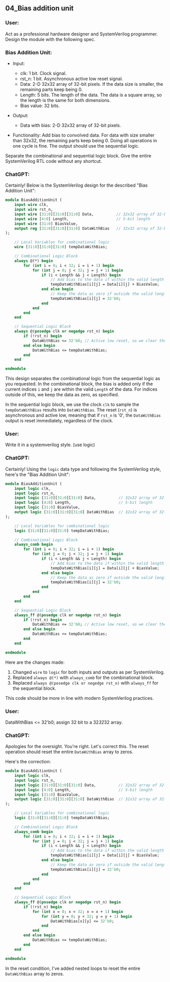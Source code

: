 ## 04_Bias addition unit
### User:
Act as a professional hardware designer and SystemVerilog programmer. Design the module with the following spec.

### Bias Addition Unit:

- Input:
  - clk: 1 bit. Clock signal.
  - rst_n: 1 bit. Asynchronous active low reset signal.
  - Data: 2-D 32x32 array of 32-bit pixels. If the data size is smaller, the remaining parts keep being 0.
  - Length: 5 bits. The length of the data. The data is a square array, so the length is the same for both dimensions.
  - Bias value: 32 bits.

- Output:
  - Data with bias: 2-D 32x32 array of 32-bit pixels.

- Functionality:
Add bias to convolved data. For data with size smaller than 32x32, the remaining parts keep being 0. Doing all operations in one cycle is fine. The output should use the sequential logic.

Separate the combinational and sequential logic block. Give the entire SystemVerilog RTL code without any shortcut.

### ChatGPT:
Certainly! Below is the SystemVerilog design for the described "Bias Addition Unit":

```systemverilog
module BiasAdditionUnit (
    input wire clk,
    input wire rst_n,
    input wire [31:0][31:0][31:0] Data,          // 32x32 array of 32-bit pixels
    input wire [4:0] Length,                     // 5-bit length
    input wire [31:0] BiasValue,
    output reg [31:0][31:0][31:0] DataWithBias   // 32x32 array of 32-bit pixels
);

    // Local Variables for combinational logic
    wire [31:0][31:0][31:0] tempDataWithBias;

    // Combinational Logic Block
    always @(*) begin
        for (int i = 0; i < 32; i = i + 1) begin
            for (int j = 0; j < 32; j = j + 1) begin
                if (i < Length && j < Length) begin
                    // Add bias to the data if within the valid length
                    tempDataWithBias[i][j] = Data[i][j] + BiasValue;
                end else begin
                    // Keep the data as zero if outside the valid length
                    tempDataWithBias[i][j] = 32'b0;
                end
            end
        end
    end

    // Sequential Logic Block
    always @(posedge clk or negedge rst_n) begin
        if (!rst_n) begin
            DataWithBias <= 32'b0; // Active low reset, so we clear the output
        end else begin
            DataWithBias <= tempDataWithBias;
        end
    end

endmodule
```

This design separates the combinational logic from the sequential logic as you requested. In the combinational block, the bias is added only if the current indices `i` and `j` are within the valid `Length` of the data. For indices outside of this, we keep the data as zero, as specified.

In the sequential logic block, we use the clock `clk` to sample the `tempDataWithBias` results into `DataWithBias`. The reset (`rst_n`) is asynchronous and active low, meaning that if `rst_n` is '0', the `DataWithBias` output is reset immediately, regardless of the clock.

### User:
Write it in a systemverilog style. (use logic)

### ChatGPT:
Certainly! Using the `logic` data type and following the SystemVerilog style, here's the "Bias Addition Unit":

```systemverilog
module BiasAdditionUnit (
    input logic clk,
    input logic rst_n,
    input logic [31:0][31:0][31:0] Data,          // 32x32 array of 32-bit pixels
    input logic [4:0] Length,                     // 5-bit length
    input logic [31:0] BiasValue,
    output logic [31:0][31:0][31:0] DataWithBias  // 32x32 array of 32-bit pixels
);

    // Local Variables for combinational logic
    logic [31:0][31:0][31:0] tempDataWithBias;

    // Combinational Logic Block
    always_comb begin
        for (int i = 0; i < 32; i = i + 1) begin
            for (int j = 0; j < 32; j = j + 1) begin
                if (i < Length && j < Length) begin
                    // Add bias to the data if within the valid length
                    tempDataWithBias[i][j] = Data[i][j] + BiasValue;
                end else begin
                    // Keep the data as zero if outside the valid length
                    tempDataWithBias[i][j] = 32'b0;
                end
            end
        end
    end

    // Sequential Logic Block
    always_ff @(posedge clk or negedge rst_n) begin
        if (!rst_n) begin
            DataWithBias <= 32'b0; // Active low reset, so we clear the output
        end else begin
            DataWithBias <= tempDataWithBias;
        end
    end

endmodule
```

Here are the changes made:

1. Changed `wire` to `logic` for both inputs and outputs as per SystemVerilog.
2. Replaced `always @(*)` with `always_comb` for the combinational block.
3. Replaced `always @(posedge clk or negedge rst_n)` with `always_ff` for the sequential block. 

This code should be more in line with modern SystemVerilog practices.

### User:
DataWithBias <= 32'b0; assign 32 bit to a 32*32*32 array. 

### ChatGPT:
Apologies for the oversight. You're right. Let's correct this. The reset operation should reset the entire `DataWithBias` array to zeros.

Here's the correction:

```systemverilog
module BiasAdditionUnit (
    input logic clk,
    input logic rst_n,
    input logic [31:0][31:0][31:0] Data,          // 32x32 array of 32-bit pixels
    input logic [4:0] Length,                     // 5-bit length
    input logic [31:0] BiasValue,
    output logic [31:0][31:0][31:0] DataWithBias  // 32x32 array of 32-bit pixels
);

    // Local Variables for combinational logic
    logic [31:0][31:0][31:0] tempDataWithBias;

    // Combinational Logic Block
    always_comb begin
        for (int i = 0; i < 32; i = i + 1) begin
            for (int j = 0; j < 32; j = j + 1) begin
                if (i < Length && j < Length) begin
                    // Add bias to the data if within the valid length
                    tempDataWithBias[i][j] = Data[i][j] + BiasValue;
                end else begin
                    // Keep the data as zero if outside the valid length
                    tempDataWithBias[i][j] = 32'b0;
                end
            end
        end
    end

    // Sequential Logic Block
    always_ff @(posedge clk or negedge rst_n) begin
        if (!rst_n) begin
            for (int x = 0; x < 32; x = x + 1) begin
                for (int y = 0; y < 32; y = y + 1) begin
                    DataWithBias[x][y] <= 32'b0;
                end
            end
        end else begin
            DataWithBias <= tempDataWithBias;
        end
    end

endmodule
```

In the reset condition, I've added nested loops to reset the entire `DataWithBias` array to zeros.
